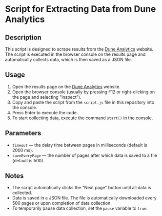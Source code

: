 # Script for Extracting Data from Dune Analytics

## Description

This script is designed to scrape results from the [Dune Analytics](https://dune.com/) website. The script is executed in the browser console on the results page and automatically collects data, which is then saved as a JSON file.

## Usage

1. Open the results page on the [Dune Analytics](https://dune.com/) website.
2. Open the browser console (usually by pressing F12 or right-clicking on the page and selecting "Inspect").
3. Copy and paste the script from the `script.js` file in this repository into the console.
4. Press Enter to execute the code.
5. To start collecting data, execute the command `start()` in the console.

## Parameters

- `timeout` — the delay time between pages in milliseconds (default is 2000 ms).
- `saveEveryPage` — the number of pages after which data is saved to a file (default is 500).

## Notes

- The script automatically clicks the "Next page" button until all data is collected.
- Data is saved in a JSON file. The file is automatically downloaded every 500 pages or upon completion of data collection.
- To temporarily pause data collection, set the `pause` variable to `true`.
